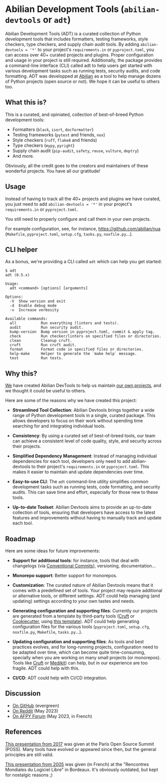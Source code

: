 Abilian Development Tools (`abilian-devtools` or `adt`)
=======================================================

Abilian Development Tools (ADT) is a curated collection of Python development tools that includes formatters, testing frameworks, style checkers, type checkers, and supply chain audit tools. By adding `abilian-devtools = '*'` to your project's `requirements.in` or `pyproject.toml`, you can access over 40+ curated projects and plugins.
Proper configuration and usage in your project is still required.
Additionally, the package provides a command-line interface (CLI) called adt to help users get started with various development tasks such as running tests, security audits, and code formatting.
ADT was developped at [Abilian](https://abilian.com/) as a tool to help manage dozens of Python projects (open source or not). We hope it can be useful to others too.


What this is?
-------------

This is a curated, and opiniated, collection of best-of-breed Python development tools:

- Formatters (`black`, `isort`, `docformatter`)
- Testing frameworks (`pytest` and friends, `nox`)
- Style checkers (`ruff`, `flake8` and friends)
- Type checkers (`mypy`, `pyright`)
- Supply chain audit (`pip-audit`, `safety`, `reuse`, `vulture`, `deptry`)
- And more.

Obviously, all the credit goes to the creators and maintainers of these wonderful projects. You have all our gratitude!


Usage
-----

Instead of having to track all the 40+ projects and plugins we have curated, you just need to add `abilian-devtools = '*'` in your project's `requirements.in` or `pyproject.toml`.

You still need to properly configure and call them in your own projects.

For example configuration, see, for instance, <https://github.com/abilian/nua> (`Makefile`, `pyproject.toml`, `setup.cfg`, `tasks.py`, `noxfile.py`...).


CLI helper
----------

As a bonus, we're providing a CLI called `adt` which can help you get started:

```
$ adt
adt (0.5.x)

Usage:
  adt <command> [options] [arguments]

Options:
  -V  Show version and exit
  -d  Enable debug mode
  -v  Increase verbosity

Available commands:
  all           Run everything (linters and tests).
  audit         Run security audit.
  bump-version  Bump version in pyproject.toml, commit & apply tag.
  check         Run checker/linters on specified files or directories.
  clean         Cleanup cruft.
  cruft         Run cruft audit.
  format        Format code in specified files or directories.
  help-make     Helper to generate the `make help` message.
  test          Run tests.
```


Why this?
---------

[We](https://abilian.com/) have created Abilian DevTools to help us maintain [our own projects](https://github.com/abilian/), and we thought it could be useful to others.

Here are some of the reasons why we have created this project:

- **Streamlined Tool Collection**: Abilian Devtools brings together a wide range of Python development tools in a single, curated package. This allows developers to focus on their work without spending time searching for and integrating individual tools.

- **Consistency**: By using a curated set of best-of-breed tools, our team can achieve a consistent level of code quality, style, and security across their projects.

- **Simplified Dependency Management**: Instead of managing individual dependencies for each tool, developers only need to add abilian-devtools to their project's `requirements.in` or `pyproject.toml`. This makes it easier to maintain and update dependencies over time.

- **Easy-to-use CLI**: The `adt` command-line utility simplifies common development tasks such as running tests, code formatting, and security audits. This can save time and effort, especially for those new to these tools.

- **Up-to-date Toolset**: Abilian Devtools aims to provide an up-to-date collection of tools, ensuring that developers have access to the latest features and improvements without having to manually track and update each tool.


Roadmap
-------

Here are some ideas for future improvements:

- **Support for additional tools**: for instance, tools that deal with changelogs (via [Conventional Commits](https://www.conventionalcommits.org/)), versioning, documentation...

- **Monorepo support**: Better support for monorepos.

- **Customization**: The curated nature of Abilian Devtools means that it comes with a predefined set of tools. Your project may require additional or alternative tools, or different settings. ADT could help managing (and updating) settings according to your own tastes and needs.

- **Generating configuration and supporting files**: Currently our projects are generated from a template by third-party tools ([Cruft](https://pypi.org/project/cruft/) or [Cookiecutter](https://pypi.org/project/cookiecutter/), using [this template](https://github.com/abilian/cookiecutter-abilian-python)). ADT could help generating configuration files for the various tools (`pyproject.toml`, `setup.cfg`, `noxfile.py`, `Makefile`, `tasks.py`...).

- **Updating configuration and supporting files**: As tools and best practices evolves, and for long-running projects, configuration need to be adapted over time, which can become quite time-consuming, specially when you are working on many small projects (or monorepos). Tools like [Cruft](https://pypi.org/project/cruft/) or [Medikit](https://python-medikit.github.io/)) can help, but in our experience are too fragile. ADT could help with this.

- **CI/CD**: ADT could help with CI/CD integration.

Discussion
----------

- [On GitHub](https://github.com/abilian/abilian-devtools/discussions) (evergreen)
- [On Reddit](https://www.reddit.com/r/Python/comments/136d7yd/abilian_development_tools_a_curated_collection_of/) (May 2023)
- [On AFPY Forum](https://discuss.afpy.org/t/abilian-development-tools-est-une-collection-doutils-de-developpement-python-qui-comprend-des-formateurs-des-frameworks-de-tests-des-verificateurs-de-style-des-verificateurs-de-type-et-des-outils-daudit-de-la-chaine-dapprovisionnement-logicielle/1548) (May 2023, in French)

References
----------

[This presentation from 2017](https://speakerdeck.com/sfermigier/python-quality-engineering-a-tour-of-best-practices) was given at the Paris Open Source Summit (POSS). Many tools have evolved or appeared since then, but the general principles are still valid.

[This presentation from 2005](https://speakerdeck.com/sfermigier/python-best-practices-rmll-2005) was given (in French) at the "Rencontres Mondiales du Logiciel Libre" in Bordeaux. It's obviously outdated, but kept for nostalgic reasons ;)
